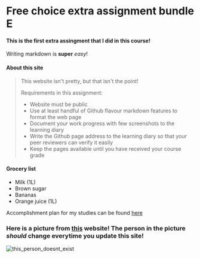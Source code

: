 # Free choice extra assignment bundle E

#### This is the first extra assingment that I did in this course!

Writing markdown is **super** *easy*!

#### About this site
> This website isn't pretty, but that isn't the point!
>
> Requirements in this assignment:
> - Website must be public
> - Use at least handful of Github flavour markdown features to format the web page
> - Document your work progress with few screenshots to the learning diary
> - Write the Github page address to the learning diary so that your peer reviewers can verify it easily
> - Keep the pages available until you have received your course grade


#### Grocery list
+ Milk (1L)
+ Brown sugar
+ Bananas
+ Orange juice (1L)

Accomplishment plan for my studies can be found [here](https://opetussuunnitelmat.oamk.fi/68096/fi/68089/68157/1200?lang=en)

### Here is a picture from [this](https://thispersondoesnotexist.com/) website! The person in the picture *should* change everytime you update this site!
![this_person_doesnt_exist](https://thispersondoesnotexist.com/ "this person doesn't exist")
